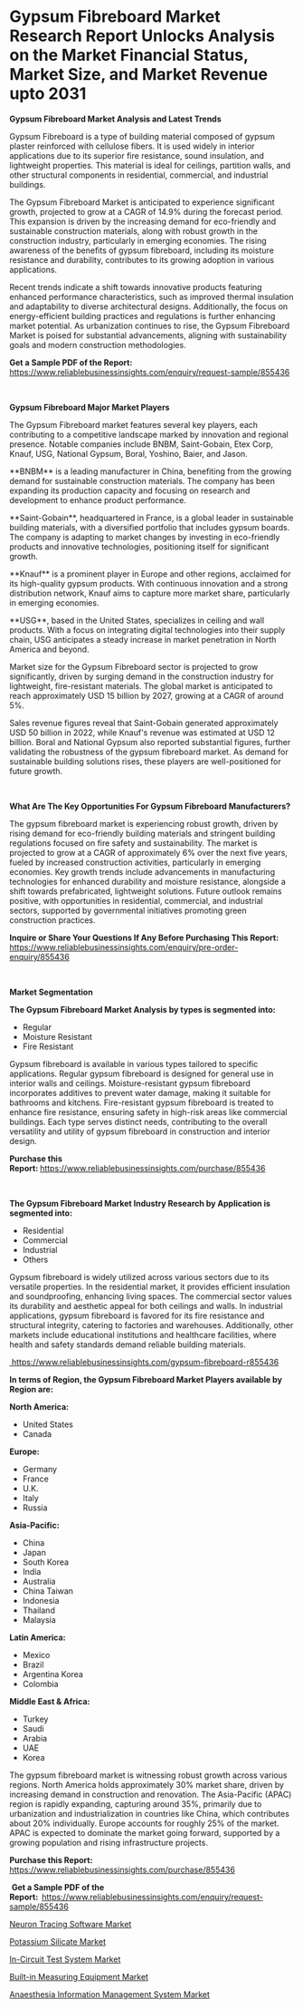 <p><h1>Gypsum Fibreboard Market Research Report Unlocks Analysis on the Market Financial Status, Market Size, and Market Revenue upto 2031</h1></p><p><strong>Gypsum Fibreboard Market Analysis and Latest Trends</strong></p>
<p><p>Gypsum Fibreboard is a type of building material composed of gypsum plaster reinforced with cellulose fibers. It is used widely in interior applications due to its superior fire resistance, sound insulation, and lightweight properties. This material is ideal for ceilings, partition walls, and other structural components in residential, commercial, and industrial buildings.</p><p>The Gypsum Fibreboard Market is anticipated to experience significant growth, projected to grow at a CAGR of 14.9% during the forecast period. This expansion is driven by the increasing demand for eco-friendly and sustainable construction materials, along with robust growth in the construction industry, particularly in emerging economies. The rising awareness of the benefits of gypsum fibreboard, including its moisture resistance and durability, contributes to its growing adoption in various applications.</p><p>Recent trends indicate a shift towards innovative products featuring enhanced performance characteristics, such as improved thermal insulation and adaptability to diverse architectural designs. Additionally, the focus on energy-efficient building practices and regulations is further enhancing market potential. As urbanization continues to rise, the Gypsum Fibreboard Market is poised for substantial advancements, aligning with sustainability goals and modern construction methodologies.</p></p>
<p><strong>Get a Sample PDF of the Report:&nbsp;</strong> <a href="https://www.reliablebusinessinsights.com/enquiry/request-sample/855436?utm_campaign=39&utm_medium=2&utm_source=Github&utm_content=ia&utm_term=12112024&utm_id=gypsum-fibreboard">https://www.reliablebusinessinsights.com/enquiry/request-sample/855436</a></p>
<p>&nbsp;</p>
<p><strong>Gypsum Fibreboard Major Market Players</strong></p>
<p><p>The Gypsum Fibreboard market features several key players, each contributing to a competitive landscape marked by innovation and regional presence. Notable companies include BNBM, Saint-Gobain, Etex Corp, Knauf, USG, National Gypsum, Boral, Yoshino, Baier, and Jason.</p><p>**BNBM** is a leading manufacturer in China, benefiting from the growing demand for sustainable construction materials. The company has been expanding its production capacity and focusing on research and development to enhance product performance.</p><p>**Saint-Gobain**, headquartered in France, is a global leader in sustainable building materials, with a diversified portfolio that includes gypsum boards. The company is adapting to market changes by investing in eco-friendly products and innovative technologies, positioning itself for significant growth.</p><p>**Knauf** is a prominent player in Europe and other regions, acclaimed for its high-quality gypsum products. With continuous innovation and a strong distribution network, Knauf aims to capture more market share, particularly in emerging economies.</p><p>**USG**, based in the United States, specializes in ceiling and wall products. With a focus on integrating digital technologies into their supply chain, USG anticipates a steady increase in market penetration in North America and beyond.</p><p>Market size for the Gypsum Fibreboard sector is projected to grow significantly, driven by surging demand in the construction industry for lightweight, fire-resistant materials. The global market is anticipated to reach approximately USD 15 billion by 2027, growing at a CAGR of around 5%.</p><p>Sales revenue figures reveal that Saint-Gobain generated approximately USD 50 billion in 2022, while Knauf's revenue was estimated at USD 12 billion. Boral and National Gypsum also reported substantial figures, further validating the robustness of the gypsum fibreboard market. As demand for sustainable building solutions rises, these players are well-positioned for future growth.</p></p>
<p>&nbsp;</p>
<p><strong>What Are The Key Opportunities For Gypsum Fibreboard Manufacturers?</strong></p>
<p><p>The gypsum fibreboard market is experiencing robust growth, driven by rising demand for eco-friendly building materials and stringent building regulations focused on fire safety and sustainability. The market is projected to grow at a CAGR of approximately 6% over the next five years, fueled by increased construction activities, particularly in emerging economies. Key growth trends include advancements in manufacturing technologies for enhanced durability and moisture resistance, alongside a shift towards prefabricated, lightweight solutions. Future outlook remains positive, with opportunities in residential, commercial, and industrial sectors, supported by governmental initiatives promoting green construction practices.</p></p>
<p><strong>Inquire or Share Your Questions If Any Before Purchasing This Report:</strong> <a href="https://www.reliablebusinessinsights.com/enquiry/pre-order-enquiry/855436?utm_campaign=39&utm_medium=2&utm_source=Github&utm_content=ia&utm_term=12112024&utm_id=gypsum-fibreboard">https://www.reliablebusinessinsights.com/enquiry/pre-order-enquiry/855436</a></p>
<p>&nbsp;</p>
<p><strong>Market Segmentation</strong></p>
<p><strong>The Gypsum Fibreboard Market Analysis by types is segmented into:</strong></p>
<p><ul><li>Regular</li><li>Moisture Resistant</li><li>Fire Resistant</li></ul></p>
<p><p>Gypsum fibreboard is available in various types tailored to specific applications. Regular gypsum fibreboard is designed for general use in interior walls and ceilings. Moisture-resistant gypsum fibreboard incorporates additives to prevent water damage, making it suitable for bathrooms and kitchens. Fire-resistant gypsum fibreboard is treated to enhance fire resistance, ensuring safety in high-risk areas like commercial buildings. Each type serves distinct needs, contributing to the overall versatility and utility of gypsum fibreboard in construction and interior design.</p></p>
<p><strong>Purchase this Report:&nbsp;</strong><a href="https://www.reliablebusinessinsights.com/purchase/855436?utm_campaign=39&utm_medium=2&utm_source=Github&utm_content=ia&utm_term=12112024&utm_id=gypsum-fibreboard">https://www.reliablebusinessinsights.com/purchase/855436</a></p>
<p>&nbsp;</p>
<p><strong>The Gypsum Fibreboard Market Industry Research by Application is segmented into:</strong></p>
<p><ul><li>Residential</li><li>Commercial</li><li>Industrial</li><li>Others</li></ul></p>
<p><p>Gypsum fibreboard is widely utilized across various sectors due to its versatile properties. In the residential market, it provides efficient insulation and soundproofing, enhancing living spaces. The commercial sector values its durability and aesthetic appeal for both ceilings and walls. In industrial applications, gypsum fibreboard is favored for its fire resistance and structural integrity, catering to factories and warehouses. Additionally, other markets include educational institutions and healthcare facilities, where health and safety standards demand reliable building materials.</p></p>
<p><a href="https://www.reliablebusinessinsights.com/gypsum-fibreboard-r855436?utm_campaign=39&utm_medium=2&utm_source=Github&utm_content=ia&utm_term=12112024&utm_id=gypsum-fibreboard">&nbsp;https://www.reliablebusinessinsights.com/gypsum-fibreboard-r855436</a></p>
<p><strong>In terms of Region, the Gypsum Fibreboard Market Players available by Region are:</strong></p>
<p>
    <p> <strong> North America: </strong>
        <ul>
            <li>United States</li>
            <li>Canada</li>
        </ul>
        </p> 
    <p> <strong> Europe: </strong>
        <ul>
            <li>Germany</li>
            <li>France</li>
            <li>U.K.</li>
            <li>Italy</li>
            <li>Russia</li>
        </ul>
        </p> 
    <p> <strong> Asia-Pacific: </strong>
        <ul>
            <li>China</li>
            <li>Japan</li>
            <li>South Korea</li>
            <li>India</li>
            <li>Australia</li>
            <li>China Taiwan</li>
            <li>Indonesia</li>
            <li>Thailand</li>
            <li>Malaysia</li>
        </ul>
        </p> 
    <p> <strong> Latin America: </strong>
        <ul>
            <li>Mexico</li>
            <li>Brazil</li>
            <li>Argentina Korea</li>
            <li>Colombia</li>
        </ul>
        </p> 
    <p> <strong> Middle East & Africa: </strong>
        <ul>
            <li>Turkey</li>
            <li>Saudi</li>
            <li>Arabia</li>
            <li>UAE</li>
            <li>Korea</li>
        </ul>
    </p>
    </p>
<p><p>The gypsum fibreboard market is witnessing robust growth across various regions. North America holds approximately 30% market share, driven by increasing demand in construction and renovation. The Asia-Pacific (APAC) region is rapidly expanding, capturing around 35%, primarily due to urbanization and industrialization in countries like China, which contributes about 20% individually. Europe accounts for roughly 25% of the market. APAC is expected to dominate the market going forward, supported by a growing population and rising infrastructure projects.</p></p>
<p><strong>Purchase this Report: </strong><a href="https://www.reliablebusinessinsights.com/purchase/855436?utm_campaign=39&utm_medium=2&utm_source=Github&utm_content=ia&utm_term=12112024&utm_id=gypsum-fibreboard">https://www.reliablebusinessinsights.com/purchase/855436</a></p>
<p>&nbsp;<strong>Get a Sample PDF of the Report:&nbsp;&nbsp;</strong><a href="https://www.reliablebusinessinsights.com/enquiry/request-sample/855436?utm_campaign=39&utm_medium=2&utm_source=Github&utm_content=ia&utm_term=12112024&utm_id=gypsum-fibreboard">https://www.reliablebusinessinsights.com/enquiry/request-sample/855436</a></p>
<p><strong></strong></p>
<p><p><a href="https://issuu.com/reportprime-2/docs/neuron-tracing-software-market-size_8f08a7cd679f96?utm_campaign=39&utm_medium=2&utm_source=Github&utm_content=ia&utm_term=12112024&utm_id=gypsum-fibreboard">Neuron Tracing Software Market</a></p><p><a href="https://github.com/mac1evjen/Market-Research-Report-List-1/blob/main/potassium-silicate-market.md?utm_campaign=39&utm_medium=2&utm_source=Github&utm_content=ia&utm_term=12112024&utm_id=gypsum-fibreboard">Potassium Silicate Market</a></p><p><a href="https://www.linkedin.com/pulse/global-in-circuit-test-system-market-opportunities-forecast-o3ilf?utm_campaign=39&utm_medium=2&utm_source=Github&utm_content=ia&utm_term=12112024&utm_id=gypsum-fibreboard">In-Circuit Test System Market</a></p><p><a href="https://www.linkedin.com/pulse/decoding-built-in-measuring-equipment-industry-dynamics-qledf?utm_campaign=39&utm_medium=2&utm_source=Github&utm_content=ia&utm_term=12112024&utm_id=gypsum-fibreboard">Built-in Measuring Equipment Market</a></p><p><a href="https://issuu.com/reportprime-2/docs/anaesthesia-information-management-_93aa1b2d4c0f61?utm_campaign=39&utm_medium=2&utm_source=Github&utm_content=ia&utm_term=12112024&utm_id=gypsum-fibreboard">Anaesthesia Information Management System Market</a></p></p>